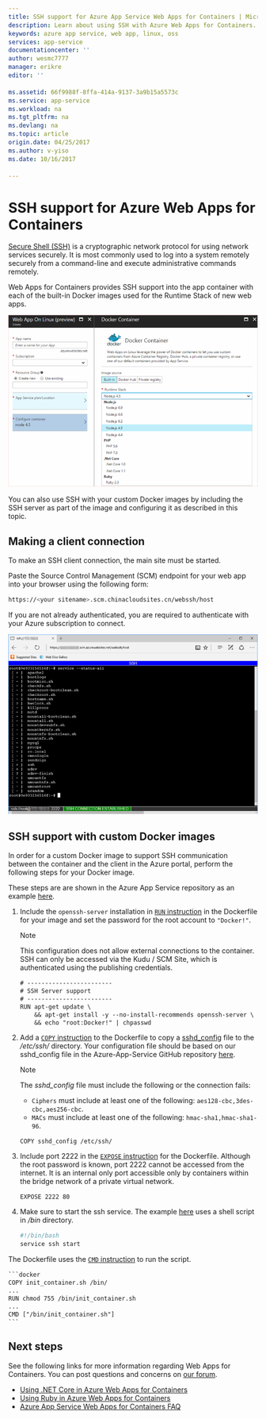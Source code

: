 ```yaml
---
title: SSH support for Azure App Service Web Apps for Containers | Microsoft Docs
description: Learn about using SSH with Azure Web Apps for Containers.
keywords: azure app service, web app, linux, oss
services: app-service
documentationcenter: ''
author: wesmc7777
manager: erikre
editor: ''

ms.assetid: 66f9988f-8ffa-414a-9137-3a9b15a5573c
ms.service: app-service
ms.workload: na
ms.tgt_pltfrm: na
ms.devlang: na
ms.topic: article
origin.date: 04/25/2017
ms.author: v-yiso
ms.date: 10/16/2017

---
```

# SSH support for Azure Web Apps for Containers

[Secure Shell (SSH)](https://en.wikipedia.org/wiki/Secure_Shell) is a cryptographic network protocol for using network services securely. It is most commonly used to log into a system remotely securely from a command-line and execute administrative commands remotely.

Web Apps for Containers provides SSH support into the app container with each of the built-in Docker images used for the Runtime Stack of new web apps. 

![Runtime Stacks](./media/app-service-linux-ssh-support/app-service-linux-runtime-stack.png)

You can also use SSH with your custom Docker images by including the SSH server as part of the image and configuring it as described in this topic.

## Making a client connection

To make an SSH client connection, the main site must be started.

Paste the Source Control Management (SCM) endpoint for your web app into your browser using the following form:

```bash
https://<your sitename>.scm.chinacloudsites.cn/webssh/host
```

If you are not already authenticated, you are required to authenticate with your Azure subscription to connect.

![SSH connection](./media/app-service-linux-ssh-support/app-service-linux-ssh-connection.png)


## SSH support with custom Docker images

In order for a custom Docker image to support SSH communication between the container and the client in the Azure portal, perform the following steps for your Docker image.

These steps are are shown in the Azure App Service repository as an example [here](https://github.com/Azure-App-Service/node/blob/master/6.9.3/).

1. Include the `openssh-server` installation in [`RUN` instruction](https://docs.docker.com/engine/reference/builder/#run) in the Dockerfile for your image and set the password for the root account to `"Docker!"`. 

    > [!NOTE]
    > This configuration does not allow external connections to the container. SSH can only
    > be accessed via the Kudu / SCM Site, which is authenticated using the publishing
    > credentials.
    
    ```docker
    # ------------------------
    # SSH Server support
    # ------------------------
    RUN apt-get update \
    	&& apt-get install -y --no-install-recommends openssh-server \
    	&& echo "root:Docker!" | chpasswd
    ```

1. Add a [`COPY` instruction](https://docs.docker.com/engine/reference/builder/#copy) to the Dockerfile to copy a [sshd_config](http://man.openbsd.org/sshd_config) file to the */etc/ssh/* directory. Your configuration file should be based on our sshd_config file in the Azure-App-Service GitHub repository [here](https://github.com/Azure-App-Service/node/blob/master/6.11.0/sshd_config).

    > [!NOTE]
    > The *sshd_config* file must include the following or the connection fails: 
    > * `Ciphers` must include at least one of the following: `aes128-cbc,3des-cbc,aes256-cbc`.
    > * `MACs` must include at least one of the following: `hmac-sha1,hmac-sha1-96`.
    
    ```docker
    COPY sshd_config /etc/ssh/
    ```

1. Include port 2222 in the [`EXPOSE` instruction](https://docs.docker.com/engine/reference/builder/#expose) for the Dockerfile. Although the root password is known, port 2222 cannot be accessed from the internet. It is an internal only port accessible only by containers within the bridge network of a private virtual network.

    ```docker
    EXPOSE 2222 80
    ```

1. Make sure to start the ssh service. The example [here](https://github.com/Azure-App-Service/node/blob/master/6.9.3/startup/init_container.sh) uses a shell script in */bin* directory.

    ```bash
    #!/bin/bash
    service ssh start
    ```

The Dockerfile uses the [`CMD` instruction](https://docs.docker.com/engine/reference/builder/#cmd) to run the script.

    ```docker
    COPY init_container.sh /bin/
    ...
    RUN chmod 755 /bin/init_container.sh
    ...
    CMD ["/bin/init_container.sh"]
    ```

## Next steps

See the following links for more information regarding Web Apps for Containers. You can post questions and concerns on [our forum](https://social.msdn.microsoft.com/forums/azure/home?forum=windowsazurewebsitespreview).

* [Using .NET Core in Azure Web Apps for Containers](quickstart-dotnetcore.md)
* [Using Ruby in Azure Web Apps for Containers](quickstart-ruby.md)
* [Azure App Service Web Apps for Containers FAQ](app-service-linux-faq.md)